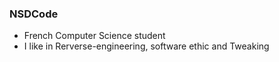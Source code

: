 ### NSDCode
- French Computer Science student
- I like in Rerverse-engineering, software ethic and Tweaking
